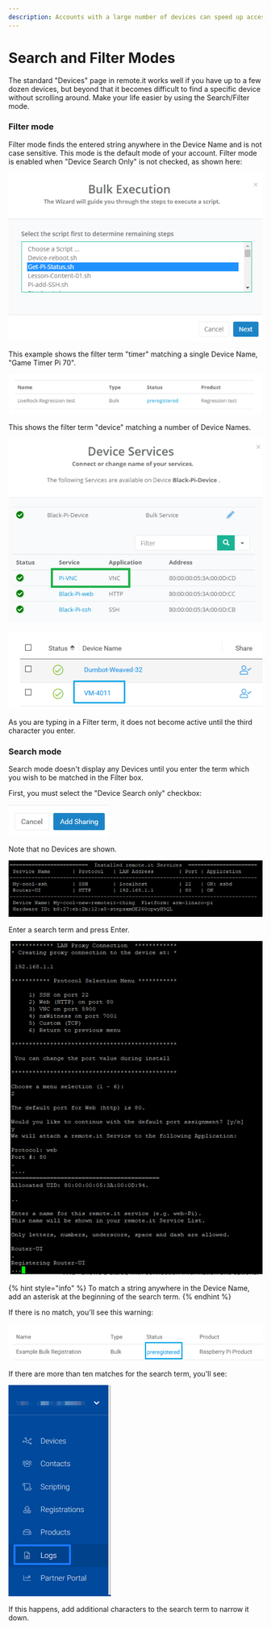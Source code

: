 ```yaml
---
description: Accounts with a large number of devices can speed up access using this mode
---
```


# Search and Filter Modes

The standard "Devices" page in remote.it works well if you have up to a few dozen devices, but beyond that it becomes difficult to find a specific device without scrolling around.  Make your life easier by using the Search/Filter mode.

### Filter mode

Filter mode finds the entered string anywhere in the Device Name and is not case sensitive.  This mode is the default mode of your account.   Filter mode is enabled when "Device Search Only" is not checked, as shown here:

![](../../../.gitbook/assets/image%20%28273%29.png)

This example shows the filter term "timer" matching a single Device Name, "Game Timer Pi 70".

![](../../../.gitbook/assets/image%20%28457%29.png)

This shows the filter term "device" matching a number of Device Names.

![](../../../.gitbook/assets/image%20%28328%29.png)

![](../../../.gitbook/assets/image%20%2862%29.png)

As you are typing in a Filter term, it does not become active until the third character you enter.

### Search mode

Search mode doesn't display any Devices until you enter the term which you wish to be matched in the Filter box.

First, you must select the "Device Search only" checkbox:

![](../../../.gitbook/assets/image%20%28392%29.png)

Note that no Devices are shown.

![](../../../.gitbook/assets/image%20%28166%29.png)

Enter a search term and press Enter.  

![](../../../.gitbook/assets/image%20%28386%29.png)

{% hint style="info" %}
To match a string anywhere in the Device Name, add an asterisk at the beginning of the search term.
{% endhint %}

If there is no match, you'll see this warning:

![](../../../.gitbook/assets/image%20%28180%29.png)

If there are more than ten matches for the search term, you'll see:

![](../../../.gitbook/assets/image%20%2848%29.png)

If this happens, add additional characters to the search term to narrow it down.

